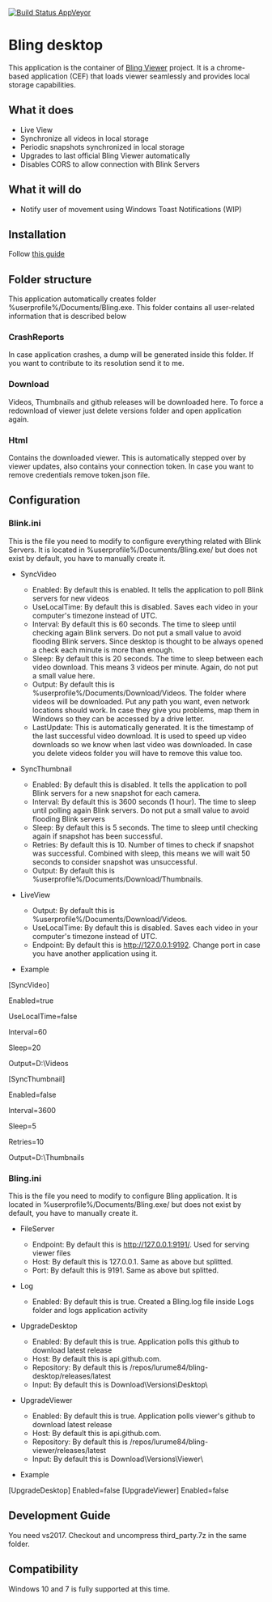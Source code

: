 [![Build Status AppVeyor](https://ci.appveyor.com/api/projects/status/github/lurume84/bling-desktop?svg=true)](https://ci.appveyor.com/project/lurume84/bling-desktop)

# Bling desktop
This application is the container of [Bling Viewer](https://github.com/lurume84/bling-viewer) project. It is a chrome-based application (CEF) that loads viewer seamlessly and provides local storage capabilities.

## What it does

* Live View
* Synchronize all videos in local storage
* Periodic snapshots synchronized in local storage
* Upgrades to last official Bling Viewer automatically
* Disables CORS to allow connection with Blink Servers

## What it will do

* Notify user of movement using Windows Toast Notifications (WIP)

## Installation
Follow [this guide](INSTALLATION.md)

## Folder structure
This application automatically creates folder %userprofile%/Documents/Bling.exe. This folder contains all user-related information that is described below

### CrashReports
In case application crashes, a dump will be generated inside this folder. If you want to contribute to its resolution send it to me.

### Download
Videos, Thumbnails and github releases will be downloaded here. To force a redownload of viewer just delete versions folder and open application again.

### Html
Contains the downloaded viewer. This is automatically stepped over by viewer updates, also contains your connection token. In case you want to remove credentials remove token.json file.

## Configuration

### Blink.ini
This is the file you need to modify to configure everything related with Blink Servers. It is located in %userprofile%/Documents/Bling.exe/ but does not exist by default, you have to manually create it.

* SyncVideo
  * Enabled: By default this is enabled. It tells the application to poll Blink servers for new videos
  * UseLocalTime: By default this is disabled. Saves each video in your computer's timezone instead of UTC.
  * Interval: By default this is 60 seconds. The time to sleep until checking again Blink servers. Do not put a small value to avoid flooding Blink servers. Since desktop is thought to be always opened a check each minute is more than enough.
  * Sleep: By default this is 20 seconds. The time to sleep between each video download. This means 3 videos per minute. Again, do not put a small value here.
  * Output: By default this is %userprofile%/Documents/Download/Videos. The folder where videos will be downloaded. Put any path you want, even network locations should work. In case they give you problems, map them in Windows so they can be accessed by a drive letter.
  * LastUpdate: This is automatically generated. It is the timestamp of the last successful video download. It is used to speed up video downloads so we know when last video was downloaded. In case you delete videos folder you will have to remove this value too.
* SyncThumbnail
  * Enabled: By default this is disabled. It tells the application to poll Blink servers for a new snapshot for each camera.
  * Interval: By default this is 3600 seconds (1 hour). The time to sleep until polling again Blink servers. Do not put a small value to avoid flooding Blink servers
  * Sleep: By default this is 5 seconds. The time to sleep until checking again if snapshot has been successful.
  * Retries: By default this is 10. Number of times to check if snapshot was successful. Combined with sleep, this means we will wait 50 seconds to consider snapshot was unsuccessful.
  * Output: By default this is %userprofile%/Documents/Download/Thumbnails.
* LiveView
  * Output: By default this is %userprofile%/Documents/Download/Videos.
  * UseLocalTime: By default this is disabled. Saves each video in your computer's timezone instead of UTC.
  * Endpoint: By default this is http://127.0.0.1:9192. Change port in case you have another application using it.

* Example

[SyncVideo]

Enabled=true

UseLocalTime=false

Interval=60

Sleep=20

Output=D:\Videos


[SyncThumbnail]

Enabled=false

Interval=3600

Sleep=5

Retries=10

Output=D:\Thumbnails

### Bling.ini
This is the file you need to modify to configure Bling application. It is located in %userprofile%/Documents/Bling.exe/ but does not exist by default, you have to manually create it.

* FileServer
  * Endpoint: By default this is http://127.0.0.1:9191/. Used for serving viewer files
  * Host: By default this is 127.0.0.1. Same as above but splitted.
  * Port: By default this is 9191. Same as above but splitted.

* Log
  * Enabled: By default this is true. Created a Bling.log file inside Logs folder and logs application activity
  
* UpgradeDesktop
  * Enabled: By default this is true. Application polls this github to download latest release
  * Host: By default this is api.github.com.
  * Repository: By default this is /repos/lurume84/bling-desktop/releases/latest
  * Input: By default this is Download\\Versions\\Desktop\\
  
* UpgradeViewer
  * Enabled: By default this is true. Application polls viewer's github to download latest release
  * Host: By default this is api.github.com.
  * Repository: By default this is /repos/lurume84/bling-viewer/releases/latest
  * Input: By default this is Download\\Versions\\Viewer\\  

* Example

[UpgradeDesktop]
Enabled=false
[UpgradeViewer]
Enabled=false

## Development Guide
You need vs2017. Checkout and uncompress third_party.7z in the same folder.

## Compatibility
Windows 10 and 7 is fully supported at this time.
